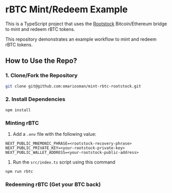 # rBTC Mint/Redeem Example

This is a TypeScript project that uses the [Rootstock](https://dev.rootstock.io/developers/integrate/flyover/sdk/) Bitcoin/Ethereum bridge to mint and redeem rBTC tokens.

This repository demonstrates an example workflow to mint and redeem rBTC tokens.

## How to Use the Repo?

### 1. Clone/Fork the Repository
```bash
git clone git@github.com:omariosman/mint-rbtc-rootstock.git
```
### 2. Install Dependencies
```
npm install
```

### Minting rBTC 
1. Add a `.env` file with the following value:
```
NEXT_PUBLIC_MNEMONIC_PHRASE=<rootstock-recovery-phrase>
NEXT_PUBLIC_PRIVATE_KEY=<your-rootstock-private-key>
NEXT_PUBLIC_WALLET_ADDRESS=<your-rootstock-public-address>
```

1. Run the `src/index.ts` script using this command
```
npm run rbtc
```


### Redeeming rBTC (Get your BTC back)
